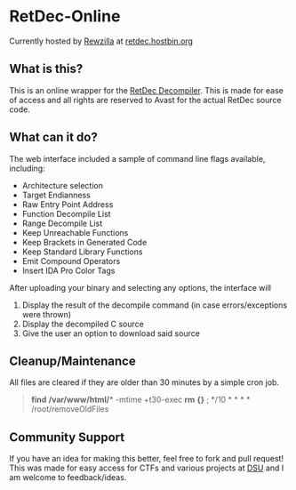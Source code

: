 
# RetDec-Online

Currently hosted by [Rewzilla](https://github.com/rewzilla) at [retdec.hostbin.org](http://retdec.hostbin.org)

## What is this?

This is an online wrapper for the [RetDec Decompiler](http://github.com/avast-tl/retdec). This is made for ease of access and all rights are reserved to Avast for the actual RetDec source code. 

## What can it do?
The web interface included a sample of command line flags available, including:

- Architecture selection
- Target Endianness
- Raw Entry Point Address
- Function Decompile List
- Range Decompile List
- Keep Unreachable Functions
- Keep Brackets in Generated Code
- Keep Standard Library Functions
- Emit Compound Operators
- Insert IDA Pro Color Tags

After uploading your binary and selecting any options, the interface will

1. Display the result of the decompile command (in case errors/exceptions were thrown)
2. Display the decompiled C source
3. Give the user an option to download said source

## Cleanup/Maintenance

All files are cleared if they are older than 30 minutes by a simple cron job.

> **find** **/var/www/html/*** -mtime +t30-exec  **rm**  **{}** \;
> */10 * * * * /root/removeOldFiles

## Community Support

If you have an idea for making this better, feel free to fork and pull request! This was made for easy access for CTFs and various projects at [DSU](https://dsu.edu) and I am welcome to feedback/ideas.
